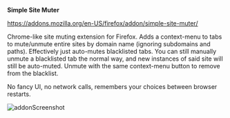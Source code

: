 **Simple Site Muter**

https://addons.mozilla.org/en-US/firefox/addon/simple-site-muter/

Chrome-like site muting extension for Firefox. Adds a context-menu to tabs to mute/unmute entire sites by domain name (ignoring subdomains and paths).
Effectively just auto-mutes blacklisted tabs. You can still manually unmute a blacklisted tab the normal way, and new instances of said site will still be auto-muted.
Unmute with the same context-menu button to remove from the blacklist.

No fancy UI, no network calls, remembers your choices between browser restarts.

![addonScreenshot](https://github.com/user-attachments/assets/5c8e5ff7-c081-479e-8079-a8f4775a378d)
